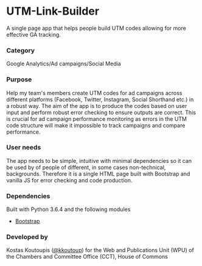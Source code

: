 # UTM-Link-Builder
A single page app that helps people build UTM codes allowing for more effective GA tracking.

### Category
Google Analytics/Ad campaigns/Social Media

### Purpose
Help my team's members create UTM codes for ad campaigns across different platforms (Facebook, Twitter, Instagram, Social Shorthand etc.) in a robust way. The aim of the app is to produce the codes based on user input and perform  robust error checking to ensure outputs are correct. This is crucial for ad campaign performance monitoring as errors in the UTM code structure will make it impossible to track campaigns and compare performance.

### User needs
The app needs to be simple, intuitive with minimal dependencies so it can be used by of people of different, in some cases non-technical, backgrounds. Therefore it is a single HTML page built with Bootstrap and vanilla JS for error checking and code production.

### Dependencies
Built with Python 3.6.4 and the following modules
- [Bootstrap](https://getbootstrap.com/)

### Developed by
Kostas Koutoupis ([@kkoutoup](https://github.com/kkoutoup)) for the Web and Publications Unit (WPU) of the Chambers and Committee Office (CCT), House of Commons